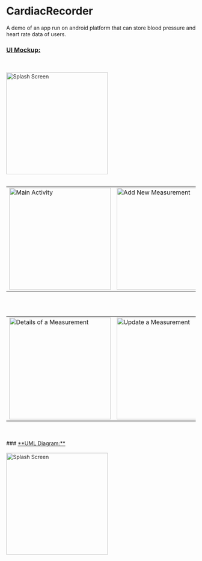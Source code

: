 # CardiacRecorder
A demo of an app run on android platform that can store blood pressure and heart rate data of users.

### <ins> **UI Mockup:** </ins>
<br>
<br>

<img src = "https://raw.githubusercontent.com/fuadhossain0/CardiacRecorder/main/Documents/Images/SS1.png" alt = "Splash Screen" title = "Splash Screen" width = "270" >
<br>
<br>
<table>
 <tr>
   <td><img src = "https://raw.githubusercontent.com/fuadhossain0/CardiacRecorder/main/Documents/Images/SS2.png" alt = "Main Activity" title = "Main Activity" width = "270" ></td>
   <td><img src = "https://raw.githubusercontent.com/fuadhossain0/CardiacRecorder/main/Documents/Images/SS3.png" alt = "Add New Measurement" title = "Add New Measurement" width = "270" ></td>
 </tr>
</table>  
<br>
<br>
<table>
 <tr>
   <td><img src = "https://raw.githubusercontent.com/fuadhossain0/CardiacRecorder/main/Documents/Images/SS4.png" alt = "Details of a Measurement" title = "Details of a Measurement" width = "270" ></td>
   <td><img src = "https://raw.githubusercontent.com/fuadhossain0/CardiacRecorder/main/Documents/Images/SS5_updated.png" alt = "Update a Measurement" title = "Update a Measurement" width = "270" ></td>
 </tr>
</table>
<br><br>
### <ins> **UML Diagram:** </ins>
<br>
<br>

<img src = "https://raw.githubusercontent.com/fuadhossain0/CardiacRecorder/main/Documents/UML_Diagram.PNG" alt = "Splash Screen" title = "Splash Screen" width = "270" >